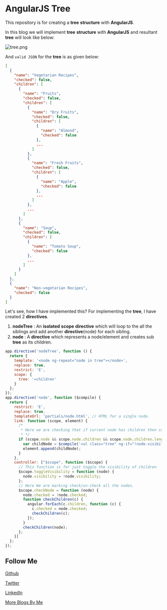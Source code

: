 # AngularJS Tree

This repository is for creating a <strong>tree</strong> <strong>structure</strong> with <strong>AngularJS</strong>.

In this blog we will implement <strong>tree</strong> <strong>structure</strong> with <strong>AngularJS</strong> and resultant <strong>tree</strong> will look like below:

![tree.png](https://raw.githubusercontent.com/AmitThakkar/AngularJS-Tree/master/images/tree.png)

And ```valid JSON``` for the <strong>tree</strong> is as given below:

```JSON
[
  {
    "name": "Vegetarian Recipes",
    "checked": false,
    "children": [
      {
        "name": "Fruits",
        "checked": false,
        "children": [
          {
            "name": "Dry Fruits",
            "checked": false,
            "children": [
              {
                "name": "Almond",
                "checked": false
              },
              ...
            ]
          },
          {
            "name": "Fresh Fruits",
            "checked": false,
            "children": [
              {
                "name": "Apple",
                "checked": false
              },
              ...
            ]
          },
          ...
        ]
      },
      {
        "name": "Soup",
        "checked": false,
        "children": [
          {
            "name": "Tomato Soup",
            "checked": false
          },
          ...
        ]
      }
    ]
  },
  {
    "name": "Non-vegetarian Recipes",
    "checked": false
  }
]
```

Let's see, how I have implemented this? For implementing the <strong>tree</strong>, I have created 2 <strong>directives</strong>.

1. <strong>nodeTree</strong> : An <strong>isolated</strong> <strong>scope</strong> <strong>directive</strong> which will loop to the all the siblings and add another <strong>directive</strong>(node) for each sibling.
2. <strong>node</strong> : A <strong>directive</strong> which represents a node/element and creates sub <strong>tree</strong> as its children.

```JavaScript
app.directive('nodeTree', function () {
  return {
    template: '<node ng-repeat="node in tree"></node>',
    replace: true,
    restrict: 'E',
    scope: {
      tree: '=children'
    }
  };
});
app.directive('node', function ($compile) {
  return {
    restrict: 'E',
    replace: true,
    templateUrl: 'partials/node.html', // HTML for a single node.
    link: function (scope, element) {
      /*
       * Here we are checking that if current node has children then compiling/rendering children.
       * */
      if (scope.node && scope.node.children && scope.node.children.length > 0) {
        var childNode = $compile('<ul class="tree" ng-if="!node.visibility"><node-tree children="node.children"></node-tree></ul>')(scope);
        element.append(childNode);
      }
    },
    controller: ["$scope", function ($scope) {
      // This function is for just toggle the visibility of children
      $scope.toggleVisibility = function (node) {
        node.visibility = !node.visibility;
      };
      // Here We are marking check/un-check all the nodes. 
      $scope.checkNode = function (node) {
        node.checked = !node.checked;
        function checkChildren(c) {
          angular.forEach(c.children, function (c) {
            c.checked = node.checked;
            checkChildren(c);
          });
        }
        checkChildren(node);
      };
    }]
  };
});
```

Follow Me
---
[Github](https://github.com/AmitThakkar)

[Twitter](https://twitter.com/amit_thakkar01)

[LinkedIn](https://in.linkedin.com/in/amitthakkar01)

[More Blogs By Me](https://amitthakkar.github.io/)